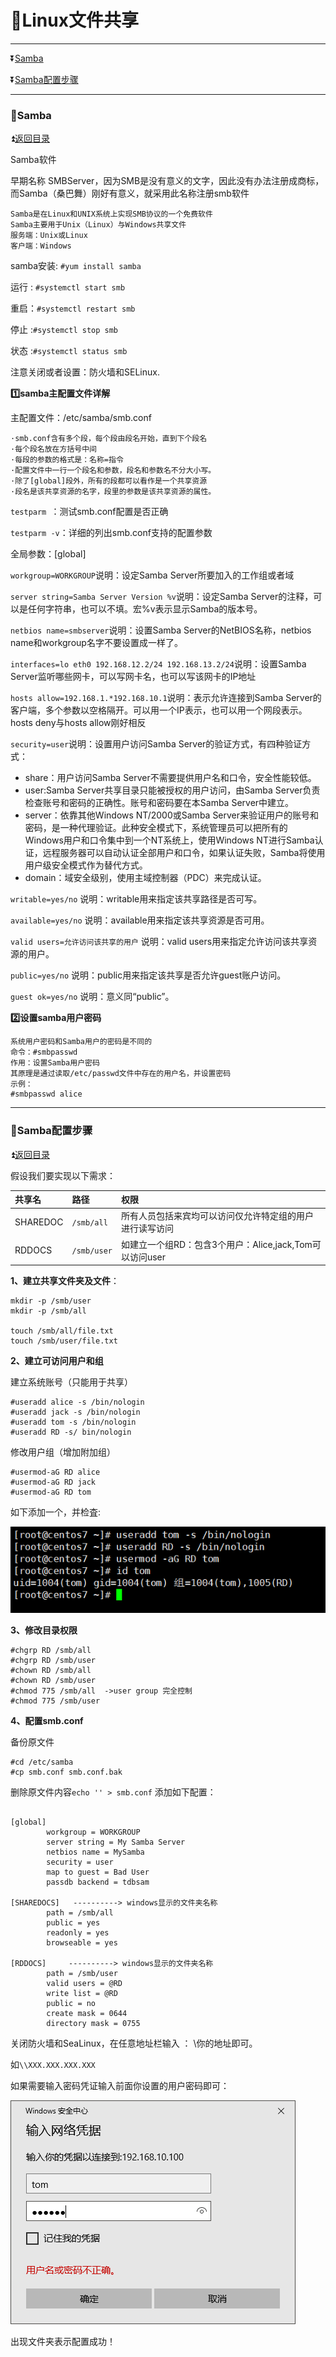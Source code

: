 <b id='t'></b>

# :jack_o_lantern:Linux文件共享 #

***

:arrow_double_down:[Samba](#a1)

:arrow_double_down:[Samba配置步骤](#a2)


***

<b id='a1'></b>

### :game_die:Samba ###

:arrow_double_up:[返回目录](#t)

Samba软件

早期名称 SMBServer，因为SMB是没有意义的文字，因此没有办法注册成商标，而Samba（桑巴舞）刚好有意义，就采用此名称注册smb软件

```
Samba是在Linux和UNIX系统上实现SMB协议的一个免费软件
Samba主要用于Unix（Linux）与Windows共享文件
服务端：Unix或Linux
客户端：Windows
```

samba安装: `#yum install samba`

运行 : `#systemctl start smb`

重启：`#systemctl restart smb`

停止 :`#systemctl stop smb`

状态 :`#systemctl status smb`

注意关闭或者设置：防火墙和SELinux.

**:one:samba主配置文件详解**

主配置文件：/etc/samba/smb.conf

```
·smb.conf含有多个段，每个段由段名开始，直到下个段名
·每个段名放在方括号中间
·每段的参数的格式是：名称=指令
·配置文件中一行一个段名和参数，段名和参数名不分大小写。
·除了[global]段外，所有的段都可以看作是一个共享资源
·段名是该共享资源的名字，段里的参数是该共享资源的属性。
```

`testparm `：测试smb.conf配置是否正确

`testparm -v`：详细的列出smb.conf支持的配置参数

全局参数：[global]

`workgroup=WORKGROUP`说明：设定Samba Server所要加入的工作组或者域

`server string=Samba Server Version %v`说明：设定Samba Server的注释，可以是任何字符串，也可以不填。宏%v表示显示Samba的版本号。

`netbios name=smbserver`说明：设置Samba Server的NetBIOS名称，netbios name和workgroup名字不要设置成一样了。

`interfaces=lo eth0 192.168.12.2/24 192.168.13.2/24`说明：设置Samba Server监听哪些网卡，可以写网卡名，也可以写该网卡的IP地址

`hosts allow=192.168.1.*192.168.10.1`说明：表示允许连接到Samba Server的客户端，多个参数以空格隔开。可以用一个IP表示，也可以用一个网段表示。hosts deny与hosts allow刚好相反

`security=user`说明：设置用户访问Samba Server的验证方式，有四种验证方式：

* share：用户访问Samba Server不需要提供用户名和口令，安全性能较低。
* user:Samba Server共享目录只能被授权的用户访问，由Samba Server负责检查账号和密码的正确性。账号和密码要在本Samba Server中建立。
* server：依靠其他Windows NT/2000或Samba Server来验证用户的账号和密码，是一种代理验证。此种安全模式下，系统管理员可以把所有的Windows用户和口令集中到一个NT系统上，使用Windows NT进行Samba认证，远程服务器可以自动认证全部用户和口令，如果认证失败，Samba将使用用户级安全模式作为替代方式。
* domain：域安全级别，使用主域控制器（PDC）来完成认证。

`writable=yes/no` 说明：writable用来指定该共享路径是否可写。

`available=yes/no` 说明：available用来指定该共享资源是否可用。

`valid users=允许访问该共享的用户` 说明：valid users用来指定允许访问该共享资源的用户。

`public=yes/no` 说明：public用来指定该共享是否允许guest账户访问。

`guest ok=yes/no` 说明：意义同“public”。

**:two:设置samba用户密码**

```
系统用户密码和Samba用户的密码是不同的
命令：#smbpasswd
作用：设置Samba用户密码
其原理是通过读取/etc/passwd文件中存在的用户名，并设置密码
示例：
#smbpasswd alice
```

***

<b id='a2'></b>

### :game_die:Samba配置步骤 ###

:arrow_double_up:[返回目录](#t)

假设我们要实现以下需求：

|共享名|路径|权限|
|:--|:---|:-----|
|SHAREDOC|`/smb/all` |所有人员包括来宾均可以访问仅允许特定组的用户进行读写访问|
|RDDOCS | `/smb/user` |如建立一个组RD：包含3个用户：Alice,jack,Tom可以访问user|


**1、建立共享文件夹及文件**：

```
mkdir -p /smb/user
mkdir -p /smb/all

touch /smb/all/file.txt
touch /smb/user/file.txt
```


**2、建立可访问用户和组**

建立系统账号（只能用于共享）
```
#useradd alice -s /bin/nologin
#useradd jack -s /bin/nologin
#useradd tom -s /bin/nologin
#useradd RD -s/ bin/nologin
```

修改用户组（增加附加组）
```
#usermod-aG RD alice
#usermod-aG RD jack
#usermod-aG RD tom
```

如下添加一个，并检査:

![](https://github.com/Lumnca/Linux/blob/master/Img/a31.png)


**3、修改目录权限**

```
#chgrp RD /smb/all
#chgrp RD /smb/user
#chown RD /smb/all
#chown RD /smb/user
#chmod 775 /smb/all  ->user group 完全控制
#chmod 775 /smb/user
```


**4、配置smb.conf**

备份原文件

```
#cd /etc/samba
#cp smb.conf smb.conf.bak
```
删除原文件内容`echo '' > smb.conf` 添加如下配置：

```

[global]
        workgroup = WORKGROUP
        server string = My Samba Server
        netbios name = MySamba
        security = user
        map to guest = Bad User
        passdb backend = tdbsam

[SHAREDOCS]   ----------> windows显示的文件夹名称
        path = /smb/all
        public = yes
        readonly = yes
        browseable = yes

[RDDOCS]     ----------> windows显示的文件夹名称
        path = /smb/user
        valid users = @RD
        write list = @RD
        public = no
        create mask = 0644
        directory mask = 0755
```

关闭防火墙和SeaLinux，在任意地址栏输入 ： \\你的地址即可。

如`\\XXX.XXX.XXX.XXX`

如果需要输入密码凭证输入前面你设置的用户密码即可：

![](https://github.com/Lumnca/Linux/blob/master/Img/a32.png)

出现文件夹表示配置成功！











